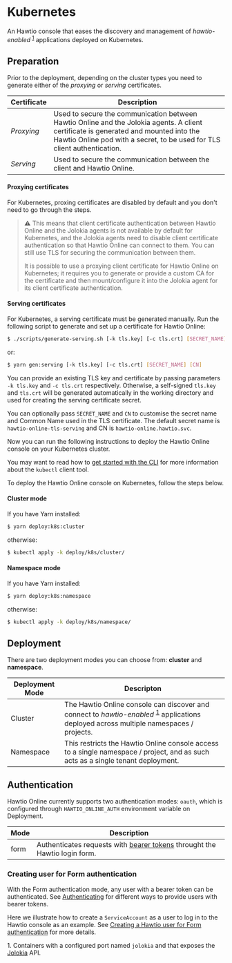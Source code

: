 # Kubernetes

An Hawtio console that eases the discovery and management of _hawtio-enabled_ <sup>[1](#f1)</sup> applications deployed on Kubernetes.

## Preparation

Prior to the deployment, depending on the cluster types you need to generate either of the _proxying_ or _serving_ certificates.

| Certificate | Description |
| ------------| ----------- |
| _Proxying_  | Used to secure the communication between Hawtio Online and the Jolokia agents. A client certificate is generated and mounted into the Hawtio Online pod with a secret, to be used for TLS client authentication. |
| _Serving_   | Used to secure the communication between the client and Hawtio Online. |


#### Proxying certificates

For Kubernetes, proxing certificates are disabled by default and you don't need to go through the steps.

>  :warning: This means that client certificate authentication between Hawtio Online and the Jolokia agents is not available by default for Kubernetes, and the Jolokia agents need to disable client certificate authentication so that Hawtio Online can connect to them. You can still use TLS for securing the communication between them.
>
>  It is possible to use a proxying client certificate for Hawtio Online on Kubernetes; it requires you to generate or provide a custom CA for the certificate and then mount/configure it into the Jolokia agent for its client certificate authentication.

#### Serving certificates

For Kubernetes, a serving certificate must be generated manually. Run the following script to generate and set up a certificate for Hawtio Online:

```sh
$ ./scripts/generate-serving.sh [-k tls.key] [-c tls.crt] [SECRET_NAME] [CN]
```

or:

```sh
$ yarn gen:serving [-k tls.key] [-c tls.crt] [SECRET_NAME] [CN]
```

You can provide an existing TLS key and certificate by passing parameters `-k tls.key` and `-c tls.crt` respectively. Otherwise, a self-signed `tls.key` and `tls.crt` will be generated automatically in the working directory and used for creating the serving certificate secret.

You can optionally pass `SECRET_NAME` and `CN` to customise the secret name and Common Name used in the TLS certificate. The default secret name is `hawtio-online-tls-serving` and CN is `hawtio-online.hawtio.svc`.


Now you can run the following instructions to deploy the Hawtio Online console on your Kubernetes cluster.

You may want to read how to [get started with the CLI](https://kubernetes.io/docs/reference/kubectl/overview/) for more information about the `kubectl` client tool.

To deploy the Hawtio Online console on Kubernetes, follow the steps below.

#### Cluster mode

If you have Yarn installed:

```sh
$ yarn deploy:k8s:cluster
```

otherwise:

```sh
$ kubectl apply -k deploy/k8s/cluster/
```

#### Namespace mode

If you have Yarn installed:

```sh
$ yarn deploy:k8s:namespace
```

otherwise:

```sh
$ kubectl apply -k deploy/k8s/namespace/
```
## Deployment

There are two deployment modes you can choose from: **cluster** and **namespace**.

| Deployment Mode | Descripton |
| --------------- | ---------- |
| Cluster | The Hawtio Online console can discover and connect to _hawtio-enabled_ <sup>[1](#f1)</sup> applications deployed across multiple namespaces / projects. |
| Namespace | This restricts the Hawtio Online console access to a single namespace / project, and as such acts as a single tenant deployment.

## Authentication

Hawtio Online currently supports two authentication modes: `oauth`, which is configured through `HAWTIO_ONLINE_AUTH` environment variable on Deployment.

| Mode | Description |
| ---- | ----------- |
| form | Authenticates requests with [bearer tokens](https://kubernetes.io/docs/reference/access-authn-authz/authentication/) throught the Hawtio login form. |

### Creating user for Form authentication

With the Form authentication mode, any user with a bearer token can be authenticated. See [Authenticating](https://kubernetes.io/docs/reference/access-authn-authz/authentication/) for different ways to provide users with bearer tokens.

Here we illustrate how to create a `ServiceAccount` as a user to log in to the Hawtio console as an example. See [Creating a Hawtio user for Form authentication](docs/create-user.md) for more details.

<a name="f1">1</a>. Containers with a configured port named `jolokia` and that exposes the [Jolokia](https://jolokia.org) API.
